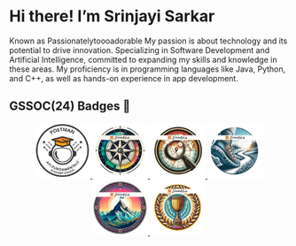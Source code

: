# Hi there! I’m Srinjayi Sarkar
Known as Passionatelytoooadorable
My passion is about technology and its potential to drive innovation.
Specializing in Software Development and Artificial Intelligence, committed to expanding my skills and knowledge in these areas.
My proficiency is in programming languages like Java, Python, and C++, as well as hands-on experience in app development. 


## GSSOC(24) Badges 🎯
<div style='display:flex; align-items:center; gap: 10px;' align='center'><a href="https://gssoc.girlscript.tech/contributorAnalytics">
<img src="https://raw.githubusercontent.com/girlscript/gssoc-website-new/main/public/badges/postman.png" width="100px" height="100px" />
  <img src="https://github.com/girlscript/gssoc-website-new/blob/main/public/badges/1.png" width="100px" height="100px" />
  <img src="https://github.com/girlscript/gssoc-website-new/blob/main/public/badges/2.png" width="100px" height="100px" />
  <img src="https://github.com/girlscript/gssoc-website-new/blob/main/public/badges/3.png" width="100px" height="100px" />
  <img src="https://github.com/girlscript/gssoc-website-new/blob/main/public/badges/4.png" width="100px" height="100px" />
  <img src="https://github.com/girlscript/gssoc-website-new/blob/main/public/badges/5.png" width="100px" height="100px" />
  </a>
</div>

<!---
Passionatelytoooadorable/Passionatelytoooadorable is a ✨ special ✨ repository because its `README.md` (this file) appears on your GitHub profile.
You can click the Preview link to take a look at your changes.
--->
